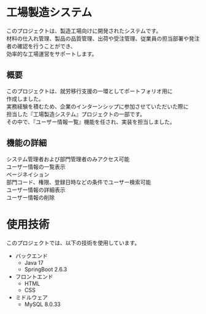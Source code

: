 # 工場製造システム

このプロジェクトは、製造工場向けに開発されたシステムです。  
材料の仕入れ管理、製品の品質管理、出荷や受注管理、従業員の担当部署や発注者の確認を行うことができ、  
効率的な工場運営をサポートします。

## 概要
このプロジェクトは、就労移行支援の一環としてポートフォリオ用に  
作成しました。  
実務経験を積むため、企業のインターンシップに参加させていただいた際に  
担当した『工場製造システム』プロジェクトの一部です。  
その中で、『ユーザー情報一覧』機能を任され、実装を担当しました。

## 機能の詳細

システム管理者および部門管理者のみアクセス可能  
ユーザー情報の一覧表示  
ページネイション  
部門コード、権限、登録日時などの条件でユーザー検索可能  
ユーザー情報の詳細表示  
ユーザー情報の削除  

# 使用技術

このプロジェクトでは、以下の技術を使用しています。
* バックエンド
  * Java 17
  * SpringBoot 2.6.3  
* フロントエンド
  * HTML
  * CSS
* ミドルウェア
  * MySQL 8.0.33

# 
